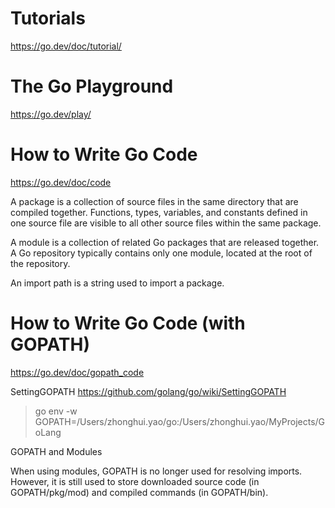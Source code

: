 # Tutorials

https://go.dev/doc/tutorial/

# The Go Playground
https://go.dev/play/


# How to Write Go Code
https://go.dev/doc/code

A package is a collection of source files in the same directory that are compiled together. Functions, types, variables, and constants defined in one source file are visible to all other source files within the same package.

A module is a collection of related Go packages that are released together. A Go repository typically contains only one module, located at the root of the repository.

An import path is a string used to import a package. 


# How to Write Go Code (with GOPATH)
https://go.dev/doc/gopath_code

SettingGOPATH
https://github.com/golang/go/wiki/SettingGOPATH
> go env -w GOPATH=/Users/zhonghui.yao/go:/Users/zhonghui.yao/MyProjects/GoLang

GOPATH and Modules

When using modules, GOPATH is no longer used for resolving imports.
However, it is still used to store downloaded source code (in GOPATH/pkg/mod)
and compiled commands (in GOPATH/bin).
